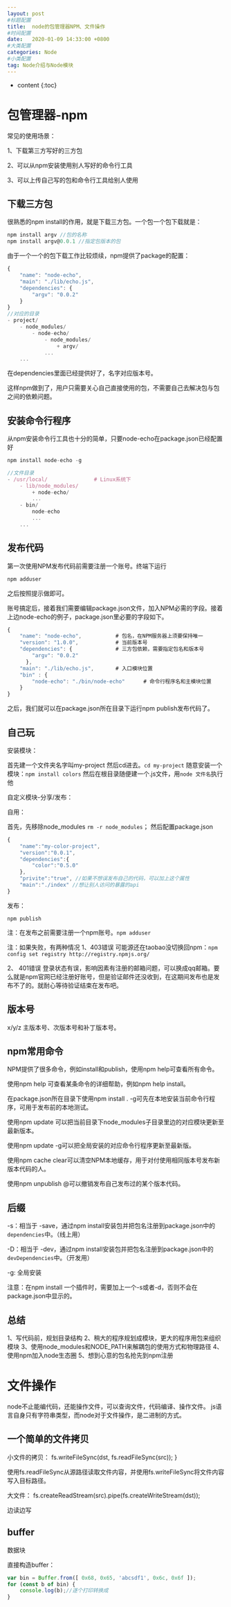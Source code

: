 ```yaml
---
layout: post
#标题配置
title:  node的包管理器NPM、文件操作
#时间配置
date:   2020-01-09 14:33:00 +0800
#大类配置
categories: Node
#小类配置
tag: Node介绍与Node模块
---
```


* content
{:toc}

包管理器-npm
=====

常见的使用场景：

1、下载第三方写好的三方包

2、可以从npm安装使用别人写好的命令行工具

3、可以上传自己写的包和命令行工具给别人使用

下载三方包
------
很熟悉的npm install的作用，就是下载三方包。一个包一个包下载就是：
```js
npm install argv //包的名称
npm install argv@0.0.1 //指定包版本的包
```
由于一个一个的包下载工作比较烦续，npm提供了package的配置：
```js
{
    "name": "node-echo",
    "main": "./lib/echo.js",
    "dependencies": {
        "argv": "0.0.2"
    }
}
//对应的目录
- project/
    - node_modules/
        - node-echo/
            - node_modules/
                + argv/
            ...
    ...
```
在dependencies里面已经提供好了，名字对应版本号。

这样npm做到了，用户只需要关心自己直接使用的包，不需要自己去解决包与包之间的依赖问题。

安装命令行程序
--------
从npm安装命令行工具也十分的简单，只要node-echo在package.json已经配置好
```js
npm install node-echo -g

//文件目录
- /usr/local/               # Linux系统下
    - lib/node_modules/
        + node-echo/
        ...
    - bin/
        node-echo
        ...
    ...
```

发布代码
-----

第一次使用NPM发布代码前需要注册一个账号。终端下运行
```js
npm adduser
```
之后按照提示做即可。

账号搞定后，接着我们需要编辑package.json文件，加入NPM必需的字段。接着上边node-echo的例子，package.json里必要的字段如下。
```js
{
    "name": "node-echo",           # 包名，在NPM服务器上须要保持唯一
    "version": "1.0.0",            # 当前版本号
    "dependencies": {              # 三方包依赖，需要指定包名和版本号
        "argv": "0.0.2"
      },
    "main": "./lib/echo.js",       # 入口模块位置
    "bin" : {
        "node-echo": "./bin/node-echo"      # 命令行程序名和主模块位置
    }
}
```
之后，我们就可以在package.json所在目录下运行npm publish发布代码了。

自己玩
------

安装模块：

首先建一个文件夹名字叫my-project
然后cd进去。`cd my-project`
随意安装一个模块：`npm install colors`
然后在根目录随便建一个.js文件，用`node 文件名`执行他

自定义模块-分享/发布：

自用：

首先，先移除node_modules `rm -r node_modules`；
然后配置package.json 
```js
{
    "name":"my-color-project",
    "version":"0.0.1",
    "dependencies":{
        "color":"0.5.0"
    },
    "privite":"true", //如果不想误发布自己的代码，可以加上这个属性
    "main":"./index" //想让别人访问的暴露的api
}
```
发布：

`npm publish`

注：在发布之前需要注册一个npm账号。`npm adduser`

注：如果失败，有两种情况
1、403错误
可能源还在taobao没切换回npm：`npm config set registry http://registry.npmjs.org/`

2、 401错误
登录状态有误，影响因素有注册的邮箱问题，可以换成qq邮箱。要么就是npm官网已经注册好账号，但是验证邮件还没收到，在这期间发布也是发布不了的。就耐心等待验证结束在发布吧。

版本号
----
x/y/z 主版本号、次版本号和补丁版本号。

npm常用命令
-----
NPM提供了很多命令，例如install和publish，使用npm help可查看所有命令。

使用npm help <command>可查看某条命令的详细帮助，例如npm help install。

在package.json所在目录下使用npm install . -g可先在本地安装当前命令行程序，可用于发布前的本地测试。

使用npm update <package>可以把当前目录下node_modules子目录里边的对应模块更新至最新版本。

使用npm update <package> -g可以把全局安装的对应命令行程序更新至最新版。

使用npm cache clear可以清空NPM本地缓存，用于对付使用相同版本号发布新版本代码的人。

使用npm unpublish <package>@<version>可以撤销发布自己发布过的某个版本代码。

后缀
------
-s：相当于 -save，通过npm install安装包并把包名注册到package.json中的`dependencies`中。（线上用）

-D：相当于 -dev，通过npm install安装包并把包名注册到package.json中的`devDependencies`中。（开发用）

-g: 全局安装

注意：在npm install 一个插件时，需要加上一个-s或者-d，否则不会在package.json中显示的。

总结
-----
1、写代码前，规划目录结构
2、稍大的程序规划成模块，更大的程序用包来组织模块
3、使用node_modules和NODE_PATH来解耦包的使用方式和物理路径
4、使用npm加入node生态圈
5、想到心意的包名抢先到npm注册


文件操作
=======
node不止能编代码，还能操作文件，可以查询文件，代码编译、操作文件。
js语言自身只有字符串类型，而node对于文件操作，是二进制的方式。

一个简单的文件拷贝
-----

小文件的拷贝： fs.writeFileSync(dst, fs.readFileSync(src));
}

使用fs.readFileSync从源路径读取文件内容，并使用fs.writeFileSync将文件内容写入目标路径。

大文件：  fs.createReadStream(src).pipe(fs.createWriteStream(dst));

边读边写

buffer
------
数据块

直接构造buffer：
```js
var bin = Buffer.from([ 0x68, 0x65, 'abcsdf1', 0x6c, 0x6f ]);
for (const b of bin) {
    console.log(b);//逐个打印转换成
}
```





